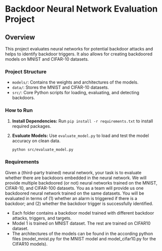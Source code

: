 # Backdoor Neural Network Evaluation Project

## Overview
This project evaluates neural networks for potential backdoor attacks and helps to identify backdoor triggers. It also allows for creating backdoored models on MNIST and CIFAR-10 datasets.

### Project Structure
- `models/`: Contains the weights and architectures of the models.
- `data/`: Stores the MNIST and CIFAR-10 datasets.
- `src/`: Core Python scripts for loading, evaluating, and detecting backdoors.

### How to Run
1. **Install Dependencies:**
   Run `pip install -r requirements.txt` to install required packages.

2. **Evaluate Models:**
   Use `evaluate_model.py` to load and test the model accuracy on clean data.

   ```bash
   python src/evaluate_model.py

### Requirements
Given a (third-party trained) neural network, your task is to evaluate whether there are backdoors embedded in the neural network. 
We will provide multiple backdoored (or not) neural networks trained on the MNIST, CIFAR-10, and CIFAR-100 datasets. 
You as a team will provide us one backdoored neural network trained on the same datasets.
You will be evaluated in terms of (1) whether an alarm is triggered if there is a backdoor; and (2) whether the backdoor trigger is successfully identified.  

- Each folder contains a backdoor model trained with different backdoor attacks, triggers, and targets.
- Model 1 is trained on MNIST dataset. The rest are trained on CIFAR10 dataset.
- The architectures of the models can be found in the according python files (model_mnist.py for the MNIST model and model_cifar10.py for the CIFAR10 models).
